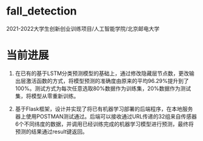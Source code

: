 # fall_detection
2021-2022大学生创新创业训练项目/人工智能学院/北京邮电大学

# 当前进展
1. 在已有的基于LSTM分类预测模型的基础上，通过修改隐藏层节点数，更改输出层激活函数的方式，将模型预测的准确度由原来的平均96.29%提升到了100%。测试方式为每次任意选取80%数据作为训练集，20%数据作为测试集，将模型从零重新训练。

2. 基于Flask框架，设计并实现了将已有机器学习部署的后端程序，在本地服务器上使用POSTMAN测试通过。后端可以接收通过URL传递的32组来自传感器6个不同纬度的数据，并调用已经训练完成的机器学习模型进行预测，最终将预测的结果通过result键返回。

